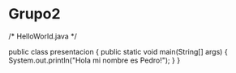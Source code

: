 # Grupo2

/* HelloWorld.java
 */

public class presentacion
{
	public static void main(String[] args) {
		System.out.println("Hola mi nombre es Pedro!");
	}
}